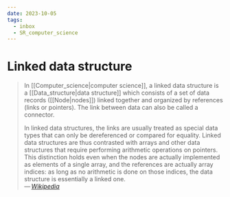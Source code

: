 ```yaml
---
date: 2023-10-05
tags:
  - inbox
  - SR_computer_science
---
```


# Linked data structure

> In [[Computer_science|computer science]], a linked data structure is a
> [[Data_structure|data structure]] which consists of a set of data records
> ([[Node|nodes]]) linked together and organized by references (links or
> pointers). The link between data can also be called a connector.
>
> In linked data structures, the links are usually treated as special data types
> that can only be dereferenced or compared for equality. Linked data structures
> are thus contrasted with arrays and other data structures that require
> performing arithmetic operations on pointers. This distinction holds even when
> the nodes are actually implemented as elements of a single array, and the
> references are actually array indices: as long as no arithmetic is done on
> those indices, the data structure is essentially a linked one.\
> — <cite>[Wikipedia](https://en.wikipedia.org/wiki/Linked_data_structure)</cite>
